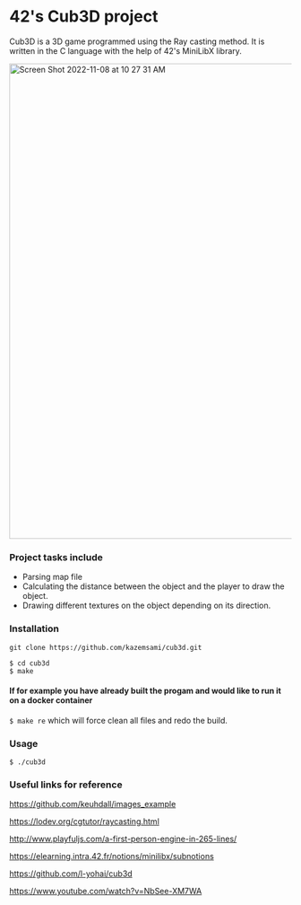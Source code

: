 # 42's Cub3D project
Cub3D is a 3D game programmed using the Ray casting method. It is written in the C language with the help of 42's MiniLibX library.

 <img width="847" alt="Screen Shot 2022-11-08 at 10 27 31 AM" src="https://user-images.githubusercontent.com/74882142/200850150-badf4d23-0018-403d-82bc-b4582c9add0c.png">

 ### Project tasks include

 * Parsing map file
 * Calculating the distance between the object and the player to draw the object.
 * Drawing different textures on the object depending on its direction.

### Installation
```
git clone https://github.com/kazemsami/cub3d.git
```
```
$ cd cub3d
$ make
```
#### If for example you have already built the progam and would like to run it on a docker container
`$ make re` which will force clean all files and redo the build.

### Usage
`$ ./cub3d`

### Useful links for reference
https://github.com/keuhdall/images_example

https://lodev.org/cgtutor/raycasting.html

http://www.playfuljs.com/a-first-person-engine-in-265-lines/

https://elearning.intra.42.fr/notions/minilibx/subnotions

https://github.com/l-yohai/cub3d

https://www.youtube.com/watch?v=NbSee-XM7WA
